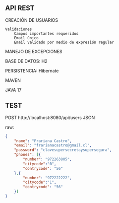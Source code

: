 API REST
----------------
CREACIÓN DE USUARIOS

    Validaciones
        Campos importantes requeridos
        Email único
        Email validado por medio de expresión regular 

MANEJO DE EXCEPCIONES

BASE DE DATOS: H2

PERSISTENCIA: Hibernate

MAVEN

JAVA 17 

TEST
----------------
POST http://localhost:8080/api/users
JSON

raw:
```json
{
    "name": "Frariana Castro",
    "email": "frarianacastro@gmail.cl",
    "password": "clavesupersecretaysupersegura",
    "phones": [{
        "number": "972263805",
        "citycode":"0",
        "contrycode": "56"
    },{
        "number": "972222222",
        "citycode":"1",
        "contrycode": "56"
    }]
}

```



        
